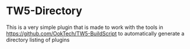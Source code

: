 # TW5-Directory

This is a very simple plugin that is made to work with the tools in  https://github.com/OokTech/TW5-BuildScript to automatically generate a directory listing of plugins
